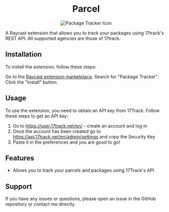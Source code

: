 <div align="center">
<h1>Parcel</h1>

![Package Tracker Icon](/media/icon.png "This was generated by AI")

</div>
A Raycast extension that allows you to track your packages using 17track's REST API.  All supported agencies are those of 17track.

## Installation

To install the extension, follow these steps:

Go to the [Raycast extension marketplace](https://raycast.com/extensions).
Search for "Package Tracker".
Click the "Install" button.

## Usage

To use the extension, you need to obtain an API key from 17Track. Follow these steps to get an API key:

1. Go to https://user.17track.net/en/ - create an account and log in
2. Once the account has been created go to https://api.17track.net/en/admin/settings and copy the Security Key
3. Paste it in the preferences and you are good to go!

## Features

- Allows you to track your parcels and packages using 17Track's API

## Support

If you have any issues or questions, please open an issue in the GitHub repository or contact me directly.
